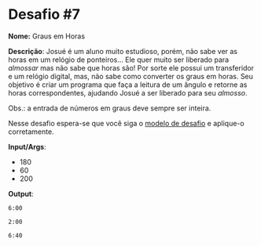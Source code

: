 # Desafio #7

**Nome:** Graus em Horas

**Descrição**: Josué é um aluno muito estudioso, porém, não sabe ver as horas em um relógio de ponteiros... Ele quer muito ser liberado para *almossar* mas não sabe que horas são! Por sorte ele possui um transferidor e um relógio digital, mas, não sabe como converter os graus em horas. Seu objetivo é criar um programa que faça a leitura de um ângulo e retorne as horas correspondentes, ajudando Josué a ser liberado para seu *almosso*.

Obs.: a entrada de números em graus deve sempre ser inteira. 

Nesse desafio espera-se que você siga o [modelo de desafio](../README.org) e aplique-o corretamente. 

**Input/Args**: 
- 180
- 60
- 200

**Output**:

```
6:00
```

```
2:00
```

```
6:40
```